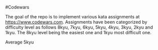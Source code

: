 #Codewars

The goal of the repo is to implement various kata assignments at https://www.codewars.com. Assignments have been categorized by difficulty level as follows 8kyu, 7kyu, 6kyu, 5kyu, 4kyu, 3kyu, 2kyu and 1kyu. The 8kyu level being the easiest one and 1kyu most difficult one.

Average 5kyu